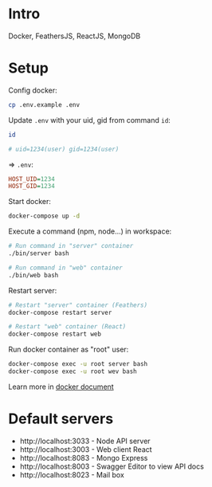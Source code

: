 # Intro
Docker, FeathersJS, ReactJS, MongoDB

# Setup
Config docker:
```bash
cp .env.example .env
```
Update `.env` with your uid, gid from command `id`:
```bash
id

# uid=1234(user) gid=1234(user)
```
=> `.env`:
```ini
HOST_UID=1234
HOST_GID=1234
```
Start docker:
```bash
docker-compose up -d
```

Execute a command (npm, node...) in workspace:
```bash
# Run command in "server" container
./bin/server bash

# Run command in "web" container
./bin/web bash
```

Restart server:
```bash
# Restart "server" container (Feathers)
docker-compose restart server

# Restart "web" container (React)
docker-compose restart web
```

Run docker container as "root" user:
```bash
docker-compose exec -u root server bash
docker-compose exec -u root wev bash
```

Learn more in [docker document](./docs/docker.md)

# Default servers
- http://localhost:3033 - Node API server
- http://localhost:3003 - Web client React
- http://localhost:8083 - Mongo Express
- http://localhost:8003 - Swagger Editor to view API docs
- http://localhost:8023 - Mail box
